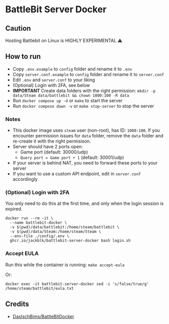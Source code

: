 # BattleBit Server Docker

## Caution

Hosting Battlebit on Linux is HIGHLY EXPERIMENTAL :warning:

## How to run

* Copy `.env.example` to `config` folder and rename it to `.env`
* Copy `server.conf.example` to `config` folder and rename it to `server.conf`
* Edit `.env` and `server.conf` to your liking
* (Optional) Login with 2FA, see below
* **IMPORTANT** Create data folders with the right permission: `mkdir -p data/Steam data/battlebit && chown 1000:100 -R data`
* Run `docker compose up -d` or `make` to start the server
* Run `docker compose down -v` or `make stop-server` to stop the server

### Notes

* This docker image uses `steam` user (non-root), has ID: `1000:100`. If you encounter permission issues for `data` folder,
remove the `data` folder and re-create it with the right permisison.
* Server should have 2 ports open:
  * Game port (default: 30000/udp)
  * `Query port = Game port + 1` (default: 30001/udp)
* If your server is behind NAT, you need to forward these ports to your server
* If you want to use a custom API endpoint, edit in `server.conf` accordingly

### (Optional) Login with 2FA

You only need to do this at the first time, and only when the login session is expired.

```shell
docker run --rm -it \
  --name battlebit-docker \
  -v $(pwd)/data/battlebit:/home/steam/battlebit \
  -v $(pwd)/data/Steam:/home/steam/Steam \
  --env-file ./config/.env \
  ghcr.io/jackblk/battlebit-server-docker bash login.sh
```

### Accept EULA

Run this while the container is running: `make accept-eula`

Or:

```shell
docker exec -it battlebit-server-docker sed -i 's/false/true/g' /home/steam/battlebit/eula.txt
```

## Credits

* [DasIschBims/BattleBitDocker](https://github.com/DasIschBims/BattleBitDocker)
